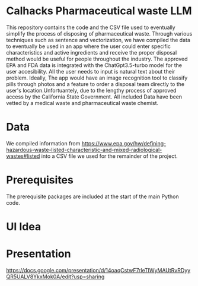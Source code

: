 # Calhacks Pharmaceutical waste LLM 
This repository contains the code and the CSV file used to eventually simplify the process of disposing of pharmaceutical waste. Through various techniques such as sentence and vectorization, we have compiled the data to eventually be used in an app where the user could enter specific characteristics and active ingredients and receive the proper disposal method would be useful for people throughout the industry. The approved EPA and FDA data is integrated with the ChatGpt3.5-turbo model for the user accesibility. All the user needs to input is natural text about their problem. Ideally, The app would have an image recognition tool to classify pills through photos and a feature to order a disposal team directly to the user's location.Unfortuantely, due to the lengthy process of approved access by the California State Government. All included Data have been vetted by a medical waste and pharmaceutical waste chemist.  

# Data
We compiled information from https://www.epa.gov/hw/defining-hazardous-waste-listed-characteristic-and-mixed-radiological-wastes#listed into a CSV file we used for the remainder of the project. 
# Prerequisites 
The prerequisite packages are included at the start of the main Python code.
# UI Idea 

# Presentation 
https://docs.google.com/presentation/d/14oaqCstwF7rleTIWyMAUtRvRDyyQR5UALV8YkxMok0A/edit?usp=sharing



